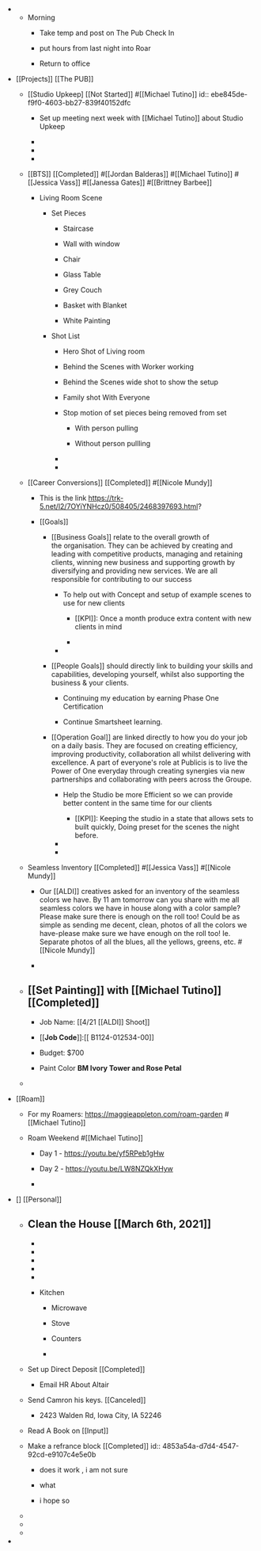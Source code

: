 - 
	 - Morning
		 - Take temp and post on The Pub Check In

		 - put hours from last night into Roar

		 - Return to office

- [[Projects]] [[The PUB]]
	 - [[Studio Upkeep] [[Not Started]]
#[[Michael Tutino]]
id:: ebe845de-f9f0-4603-bb27-839f40152dfc
		 - Set up meeting next week with [[Michael Tutino]] about Studio Upkeep

		 - 

		 - 

		 - 

	 - [[BTS]] [[Completed]]
#[[Jordan Balderas]] #[[Michael Tutino]] #[[Jessica Vass]] #[[Janessa Gates]] #[[Brittney Barbee]]
		 - Living Room Scene 
			 - Set Pieces 
				 - Staircase

				 - Wall with window

				 - Chair

				 - Glass Table 

				 - Grey Couch 

				 - Basket with Blanket

				 - White Painting 

			 - Shot List
				 - Hero Shot of Living room

				 - Behind the Scenes with Worker working

				 - Behind the Scenes wide shot to show the setup 

				 - Family shot With Everyone 

				 - Stop motion of set pieces being removed from set 
					 - With person pulling 

					 - Without person pullling

				 - 

				 - 

	 - [[Career Conversions]] [[Completed]]
#[[Nicole Mundy]]
		 - This is the link 
https://trk-5.net/l2/7OYiYNHcz0/508405/2468397693.html?

		 - [[Goals]]
			 - [[Business  Goals]] relate to the overall growth of the organisation. They can be achieved by creating and leading with competitive products, managing and retaining clients, winning new business and supporting growth by diversifying and providing new services. We are all responsible for contributing to our success
				 - To help out with Concept and setup of example scenes  to use for new clients 
					 - [[KPI]]: Once a month produce extra content with new clients in mind 

					 - 

				 - 

			 - [[People Goals]] should directly link to building your skills and capabilities, developing yourself, whilst also supporting the business & your clients.
				 - Continuing my education by earning Phase One Certification 

				 - Continue Smartsheet learning. 

			 - [[Operation Goal]] are linked directly to how you do your job on a daily basis. They are focused on creating efficiency, improving productivity, collaboration all whilst delivering with excellence. A part of everyone's role at Publicis is to live the Power of One everyday through creating synergies via new partnerships and collaborating with peers across the Groupe.
				 - Help the Studio  be more Efficient so we can provide better content in the same time for  our clients
					 - [[KPI]]: Keeping the studio in a state that allows sets to built quickly, Doing preset for the scenes the night before. 

				 - 

				 - 

	 - Seamless Inventory [[Completed]]
#[[Jessica Vass]] #[[Nicole Mundy]]
		 - Our [[ALDI]] creatives asked for an inventory of the seamless colors we have. By 11 am tomorrow can you share with me all seamless colors we have in house along with a color sample? Please make sure there is enough on the roll too! Could be as simple as sending me decent, clean, photos of all the colors we have-please make sure we have enough on the roll too! Ie. Separate photos of all the blues, all the yellows, greens, etc. #[[Nicole Mundy]]

		 - 

	 - [[Set Painting]] with [[Michael Tutino]] [[Completed]]
		 - 

		 - Job Name: [[4/21 [[ALDI]] Shoot]]

		 - [[**Job Code**]]:[[ B1124-012534-00]]

		 - Budget: $700

		 - Paint Color  **BM Ivory Tower and Rose Petal**

	 - 

- [[Roam]]
	 - For my Roamers: https://maggieappleton.com/roam-garden
#[[Michael Tutino]]

	 - Roam Weekend
#[[Michael Tutino]]
		 - Day 1 - https://youtu.be/yf5RPeb1gHw


		 - Day 2 - https://youtu.be/LW8NZQkXHyw


		 - 

- [] [[Personal]]
	 - Clean the House
[[March 6th, 2021]]
		 - 

		 - 

		 - 

		 - 

		 - 

		 - 

		 - Kitchen
			 - Microwave

			 - Stove

			 - Counters

			 - 

	 - Set up Direct Deposit [[Completed]]
		 - Email HR About Altair 

	 - Send Camron his keys. [[Canceled]]
		 - 2423 Walden Rd, Iowa City, IA 52246

	 - Read A Book on [[Input]]

	 - Make a refrance block [[Completed]]
id:: 4853a54a-d7d4-4547-92cd-e9107c4e5e0b
		 - does it work , i am not sure

		 - what 

		 - i hope so

	 - 

	 - 

	 - 

- 
